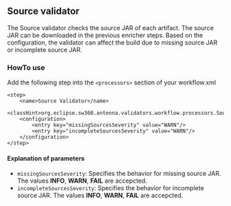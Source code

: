 ## Source validator
The Source validator checks the source JAR of each artifact. The source JAR can be downloaded in 
the previous enricher steps. Based on the configuration, the validator can affect the build 
due to missing source JAR or incomplete source JAR. 

### HowTo use
Add the following step into the `<processors>` section of your workflow.xml

```
<step>
    <name>Source Validator</name>
    <classHint>org.eclipse.sw360.antenna.validators.workflow.processors.SourceValidator</classHint>
    <configuration>
        <entry key="missingSourcesSeverity" value="WARN"/>
        <entry key="incompleteSourcesSeverity" value="WARN"/>
    </configuration>
</step>
```

#### Explanation of parameters
* `missingSourcesSeverity`: Specifies the behavior for missing source JAR. The values **INFO**, **WARN**, **FAIL** are accepcted.
* `incompleteSourcesSeverity`: Specifies the behavior for incomplete source JAR. The values **INFO**, **WARN**, **FAIL** are accepcted.